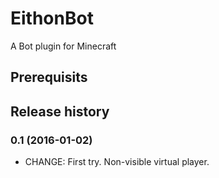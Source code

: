 # EithonBot

A Bot plugin for Minecraft

## Prerequisits

## Release history

### 0.1 (2016-01-02)

* CHANGE: First try. Non-visible virtual player.
